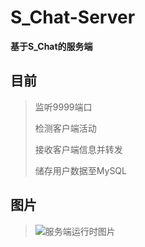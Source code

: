 # S_Chat-Server
**基于S_Chat的服务端**
## 目前
> 监听9999端口
> 
> 检测客户端活动
> 
> 接收客户端信息并转发
> 
> 储存用户数据至MySQL
> 

## 图片
> ![服务端运行时图片](https://coding.net/t/S_Chat/p/S_Chat-Server/git/raw/master/img/Server_Runing.png)
